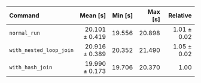| Command | Mean [s] | Min [s] | Max [s] | Relative |
|:---|---:|---:|---:|---:|
| `normal_run` | 20.101 ± 0.419 | 19.556 | 20.898 | 1.01 ± 0.02 |
| `with_nested_loop_join` | 20.916 ± 0.389 | 20.352 | 21.490 | 1.05 ± 0.02 |
| `with_hash_join` | 19.990 ± 0.173 | 19.706 | 20.370 | 1.00 |
